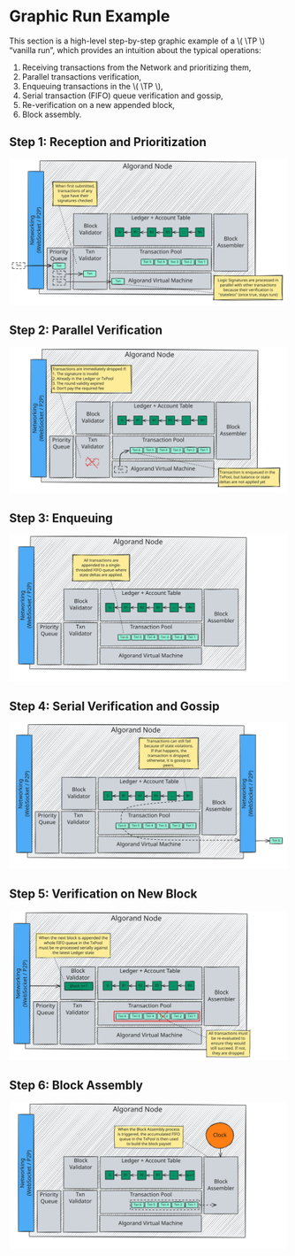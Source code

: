 $$
\newcommand \TP {\mathrm{TxPool}}
$$

# Graphic Run Example

This section is a high-level step-by-step graphic example of a \\( \TP \\) “vanilla
run”, which provides an intuition about the typical operations:

1. Receiving transactions from the Network and prioritizing them,
1. Parallel transactions verification,
1. Enqueuing transactions in the \\( \TP \\),
1. Serial transaction (FIFO) queue verification and gossip,
1. Re-verification on a new appended block,
1. Block assembly.

## Step 1: Reception and Prioritization

![TxPool-1](images/tx-pool-1.svg "TxPool Step 1: Reception and Prioritization")

## Step 2: Parallel Verification

![TxPool-2](images/tx-pool-2.svg "TxPool Step 2: Parallel Verification")

## Step 3: Enqueuing

![TxPool-3](images/tx-pool-3.svg "TxPool Step 3: Enqueuing")

## Step 4: Serial Verification and Gossip

![TxPool-4](images/tx-pool-4.svg "TxPool Step 4: Serial Verification and Gossip")

## Step 5: Verification on New Block

![TxPool-5](images/tx-pool-5.svg "TxPool Step 5: Verification on New Block")

## Step 6: Block Assembly

![TxPool-6](images/tx-pool-6.svg "TxPool Step 6: Block Assembly")